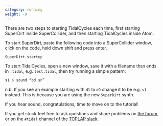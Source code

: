 ```yaml
---
category: running
weight: -9
---
```


There are two steps to starting TidalCycles each time, first starting SuperDirt inside SuperCollider, and then starting TidalCycles inside Atom.

To start SuperDirt, paste the following code into a SuperCollider
window, click on the code, hold down shift and press enter.

~~~~c
SuperDirt.startup
~~~~

To start TidalCycles, open a new window, save it with a filename than ends in `.tidal`, e.g. `test.tidal`, then try running a simple pattern:

~~~~haskell
s1 $ sound “bd sn”
~~~~

n.b. If you see an example starting with `d1` to `d9` change it to be e.g. `s1` instead. This is because you are using the new `SuperDirt` synth.

If you hear sound, congratulations, time to move on to the tutorial!

If you get stuck feel free to ask questions and share problems on
[the forum](http://lurk.org/groups/tidal/), or on the `#tidal` channel
of the [TOPLAP slack](http://toplap.org/toplap-on-slack/).
